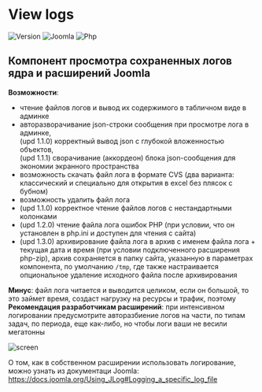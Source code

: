 # View logs

![Version](https://img.shields.io/badge/VERSION-1.3.4-0366d6.svg?style=for-the-badge)
![Joomla](https://img.shields.io/badge/joomla-3.2+-1A3867.svg?style=for-the-badge)
![Php](https://img.shields.io/badge/php-5.6+-8892BF.svg?style=for-the-badge)

## Компонент просмотра сохраненных логов ядра и расширений Joomla

**Возможности**:

- чтение файлов логов и вывод их содержимого в табличном виде в админке
- авторазворачивание json-строки сообщения при просмотре лога в админке,<br>
(upd 1.1.0) корректный вывод json с глубокой вложенностью объектов,<br>
(upd 1.1.1) сворачивание (аккордеон) блока json-сообщения для экономии экранного пространства
- возможность скачать файл лога в формате CVS (два варианта: классический и специально для открытия в excel без плясок с бубном)
- возможность удалить файл лога
- (upd 1.1.0) корректное чтение файлов логов с нестандартными колонками
- (upd 1.2.0) чтение файла лога ошибок PHP (при условии, что он установлен в php.ini и доступен для чтения с сайта)
- (upd 1.3.0) архивирование файла лога в архив с именем файла лога + текущая дата и время (при условии подключенного расширения php-zip), архив сохраняется в папку сайта, указанную в параметрах компонента, по умолчанию `/tmp`, где также настраивается опциональное удаление исходного файла после архивирования

**Минус**: файл лога читается и выводится целиком, если он большой, то это займет время, создаст нагрузку на ресурсы и трафик, поэтому<br>
**Рекомендация разработчикам расширений**: при интенсивном логировании предусмотрите авторазбиение логов на части, по типам задач, по периода, еще как-либо, но чтобы логи ваши не весили мегатонны

![screen](https://image.prntscr.com/image/pbf3-h1UT8G8QvcGtZ3Hbw.png)

О том, как в собственном расширении использовать логирование, можно узнать из документаци Joomla: https://docs.joomla.org/Using_JLog#Logging_a_specific_log_file
